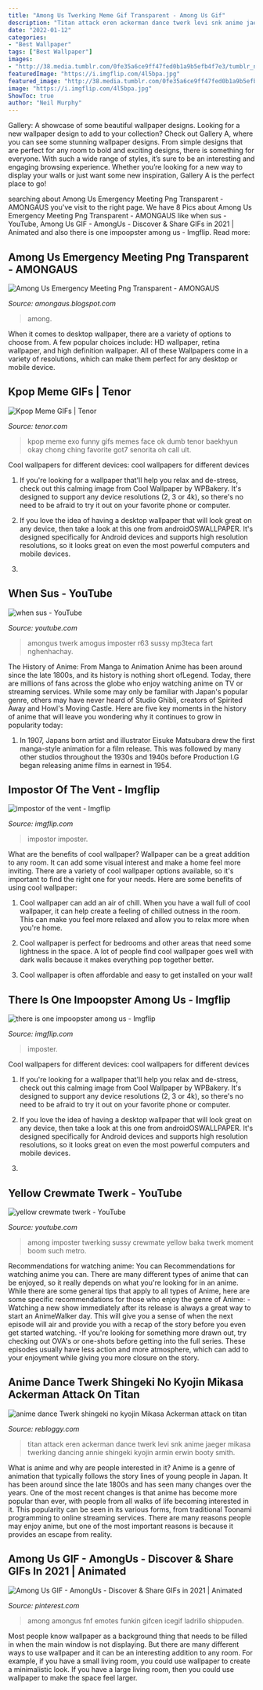 ```yaml
---
title: "Among Us Twerking Meme Gif Transparent - Among Us Gif"
description: "Titan attack eren ackerman dance twerk levi snk anime jaeger mikasa twerking dancing annie shingeki kyojin armin erwin booty smith"
date: "2022-01-12"
categories:
- "Best Wallpaper"
tags: ["Best Wallpaper"]
images:
- "http://38.media.tumblr.com/0fe35a6ce9ff47fed0b1a9b5efb4f7e3/tumblr_n3pfgflSnG1spm3nuo6_500.gif"
featuredImage: "https://i.imgflip.com/4l5bpa.jpg"
featured_image: "http://38.media.tumblr.com/0fe35a6ce9ff47fed0b1a9b5efb4f7e3/tumblr_n3pfgflSnG1spm3nuo6_500.gif"
image: "https://i.imgflip.com/4l5bpa.jpg"
ShowToc: true
author: "Neil Murphy"
---
```



Gallery: A showcase of some beautiful wallpaper designs.
Looking for a new wallpaper design to add to your collection? Check out Gallery A, where you can see some stunning wallpaper designs. From simple designs that are perfect for any room to bold and exciting designs, there is something for everyone. With such a wide range of styles, it’s sure to be an interesting and engaging browsing experience. Whether you’re looking for a new way to display your walls or just want some new inspiration, Gallery A is the perfect place to go!
		
		
		
		
		
		
		
	

		
searching about Among Us Emergency Meeting Png Transparent - AMONGAUS you've visit to the right page. We have 8 Pics about Among Us Emergency Meeting Png Transparent - AMONGAUS like when sus - YouTube, Among Us GIF - AmongUs - Discover &amp; Share GIFs in 2021 | Animated and also there is one impoopster among us - Imgflip. Read more:
		
    
## Among Us Emergency Meeting Png Transparent - AMONGAUS

<img loading=lazy src="https://lh6.googleusercontent.com/proxy/2nEn4oPZ_-t6ewARSbojv-3o555_qDU-lVi3DfH-GhjYeFtO5QXlE_IfNa9bVTRIAZyDI0jQqTrpDM4-LUI8V_qYDlUeV0XmrTgsInKdVFwL-_U_tY97ktUvULomWpUV=w1200-h630-p-k-no-nu" onerror="this.onerror=null;this.src='https://tse3.mm.bing.net/th?id=OIP.QvBar-ZnqhtDo7hBnUf_uAHaEj&amp;pid=15.1';" alt="Among Us Emergency Meeting Png Transparent - AMONGAUS">

_Source: amongaus.blogspot.com_

>among. 

	

When it comes to desktop wallpaper, there are a variety of options to choose from. A few popular choices include: HD wallpaper, retina wallpaper, and high definition wallpaper. All of these Wallpapers come in a variety of resolutions, which can make them perfect for any desktop or mobile device. 

    
## Kpop Meme GIFs | Tenor

<img loading=lazy src="https://media1.tenor.com/images/f3eda70f9b20f6e324d9992685eaab41/tenor.gif?itemid=13150698" onerror="this.onerror=null;this.src='https://tse3.mm.bing.net/th?id=OIP.8-2nD5sg9uMk2ZkmheqrQQAAAA&amp;pid=15.1';" alt="Kpop Meme GIFs | Tenor">

_Source: tenor.com_

>kpop meme exo funny gifs memes face ok dumb tenor baekhyun okay chong ching favorite got7 senorita oh call ult. 

	

Cool wallpapers for different devices:
cool wallpapers for different devices 

1. If you're looking for a wallpaper that'll help you relax and de-stress, check out this calming image from Cool Wallpaper by WPBakery. It's designed to support any device resolutions (2, 3 or 4k), so there's no need to be afraid to try it out on your favorite phone or computer.

2. If you love the idea of having a desktop wallpaper that will look great on any device, then take a look at this one from androidOSWALLPAPER. It's designed specifically for Android devices and supports high resolution resolutions, so it looks great on even the most powerful computers and mobile devices.

3.

    
## When Sus - YouTube

<img loading=lazy src="https://i.ytimg.com/vi/jPYiFdA4N9s/maxresdefault.jpg" onerror="this.onerror=null;this.src='https://tse3.mm.bing.net/th?id=OIP.FUXuRDVcjGuuMHF1Yb_SvQHaEK&amp;pid=15.1';" alt="when sus - YouTube">

_Source: youtube.com_

>amongus twerk amogus imposter r63 sussy mp3teca fart nghenhachay. 

	

The History of Anime: From Manga to Animation
Anime has been around since the late 1800s, and its history is nothing short ofLegend. Today, there are millions of fans across the globe who enjoy watching anime on TV or streaming services. While some may only be familiar with Japan's popular genre, others may have never heard of Studio Ghibli, creators of Spirited Away and Howl's Moving Castle. Here are five key moments in the history of anime that will leave you wondering why it continues to grow in popularity today:
1) In 1907, Japans born artist and illustrator Eisuke Matsubara drew the first manga-style animation for a film release. This was followed by many other studios throughout the 1930s and 1940s before Production I.G began releasing anime films in earnest in 1954.

    
## Impostor Of The Vent - Imgflip

<img loading=lazy src="https://i.imgflip.com/4l5bpa.jpg" onerror="this.onerror=null;this.src='https://tse4.mm.bing.net/th?id=OIP.xa8NI4I89ay32jx9ulhyzgHaJR&amp;pid=15.1';" alt="impostor of the vent - Imgflip">

_Source: imgflip.com_

>impostor imposter. 

	

What are the benefits of cool wallpaper?
Wallpaper can be a great addition to any room. It can add some visual interest and make a home feel more inviting. There are a variety of cool wallpaper options available, so it's important to find the right one for your needs. Here are some benefits of using cool wallpaper: 
1. Cool wallpaper can add an air of chill. When you have a wall full of cool wallpaper, it can help create a feeling of chilled outness in the room. This can make you feel more relaxed and allow you to relax more when you're home. 

2. Cool wallpaper is perfect for bedrooms and other areas that need some lightness in the space. A lot of people find cool wallpaper goes well with dark walls because it makes everything pop together better. 

3. Cool wallpaper is often affordable and easy to get installed on your wall!

    
## There Is One Impoopster Among Us - Imgflip

<img loading=lazy src="https://i.imgflip.com/4gyx2r.jpg" onerror="this.onerror=null;this.src='https://tse2.mm.bing.net/th?id=OIP.FUKuGosALbhdAOE6OGAirgHaEf&amp;pid=15.1';" alt="there is one impoopster among us - Imgflip">

_Source: imgflip.com_

>imposter. 

	

Cool wallpapers for different devices:
cool wallpapers for different devices 

1. If you're looking for a wallpaper that'll help you relax and de-stress, check out this calming image from Cool Wallpaper by WPBakery. It's designed to support any device resolutions (2, 3 or 4k), so there's no need to be afraid to try it out on your favorite phone or computer.

2. If you love the idea of having a desktop wallpaper that will look great on any device, then take a look at this one from androidOSWALLPAPER. It's designed specifically for Android devices and supports high resolution resolutions, so it looks great on even the most powerful computers and mobile devices.

3.

    
## Yellow Crewmate Twerk - YouTube

<img loading=lazy src="https://i.ytimg.com/vi/6GECuO2y2i4/hqdefault.jpg" onerror="this.onerror=null;this.src='https://tse2.mm.bing.net/th?id=OIP.u7infNvgeoLMlKChWRy0MgHaFj&amp;pid=15.1';" alt="yellow crewmate twerk - YouTube">

_Source: youtube.com_

>among imposter twerking sussy crewmate yellow baka twerk moment boom such metro. 

	

Recommendations for watching anime: You can
Recommendations for watching anime you can. There are many different types of anime that can be enjoyed, so it really depends on what you're looking for in an anime. While there are some general tips that apply to all types of Anime, here are some specific recommendations for those who enjoy the genre of Anime: 
-Watching a new show immediately after its release is always a great way to start an AnimeWalker day. This will give you a sense of when the next episode will air and provide you with a recap of the story before you even get started watching. 
-If you're looking for something more drawn out, try checking out OVA's or one-shots before getting into the full series. These episodes usually have less action and more atmosphere, which can add to your enjoyment while giving you more closure on the story.

    
## Anime Dance Twerk Shingeki No Kyojin Mikasa Ackerman Attack On Titan

<img loading=lazy src="http://38.media.tumblr.com/0fe35a6ce9ff47fed0b1a9b5efb4f7e3/tumblr_n3pfgflSnG1spm3nuo6_500.gif" onerror="this.onerror=null;this.src='https://tse3.mm.bing.net/th?id=OIP.YOeNyUB0cOObYUAa_rpEbQHaGu&amp;pid=15.1';" alt="anime dance Twerk shingeki no kyojin Mikasa Ackerman attack on titan">

_Source: rebloggy.com_

>titan attack eren ackerman dance twerk levi snk anime jaeger mikasa twerking dancing annie shingeki kyojin armin erwin booty smith. 

	

What is anime and why are people interested in it?
Anime is a genre of animation that typically follows the story lines of young people in Japan. It has been around since the late 1800s and has seen many changes over the years. One of the most recent changes is that anime has become more popular than ever, with people from all walks of life becoming interested in it. This popularity can be seen in its various forms, from traditional Toonami programming to online streaming services. There are many reasons people may enjoy anime, but one of the most important reasons is because it provides an escape from reality.

    
## Among Us GIF - AmongUs - Discover &amp; Share GIFs In 2021 | Animated

<img loading=lazy src="https://i.pinimg.com/736x/bb/d8/a2/bbd8a2470f1cf5587bbbeb6af3672fc5.jpg" onerror="this.onerror=null;this.src='https://tse2.mm.bing.net/th?id=OIP.X_f5hQE3tpYKPIOFYCkX0gHaHa&amp;pid=15.1';" alt="Among Us GIF - AmongUs - Discover &amp; Share GIFs in 2021 | Animated">

_Source: pinterest.com_

>among amongus fnf emotes funkin gifcen icegif ladrillo shippuden. 

	

Most people know wallpaper as a background thing that needs to be filled in when the main window is not displaying. But there are many different ways to use wallpaper and it can be an interesting addition to any room. For example, if you have a small living room, you could use wallpaper to create a minimalistic look. If you have a large living room, then you could use wallpaper to make the space feel larger.

